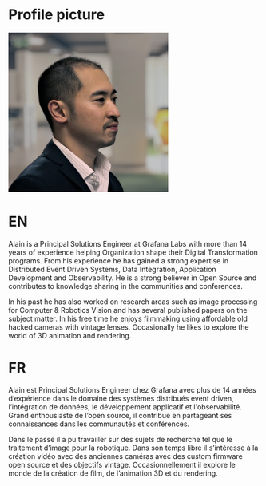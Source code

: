 # Profile picture

<img src="profile2023.webp" width="320" >


# EN

Alain is a Principal Solutions Engineer at Grafana Labs with more than 14 years of experience helping Organization shape their Digital Transformation programs. From his experience he has gained a strong expertise in Distributed Event Driven Systems, Data Integration, Application Development and Observability. He is a strong believer in Open Source and contributes to knowledge sharing in the communities and conferences.

In his past he has also worked on research areas such as image processing for Computer & Robotics Vision and has several published papers on the subject matter. In his free time he enjoys filmmaking using affordable old hacked cameras with vintage lenses. Occasionally he likes to explore the world of 3D animation and rendering.

# FR

Alain est Principal Solutions Engineer chez Grafana avec plus de 14 années d’expérience dans le domaine des systèmes distribués event driven, l’intégration de données, le développement applicatif et l'observabilité. Grand enthousiaste de l’open source, il contribue en partageant ses connaissances dans les communautés et conférences.

Dans le passé il a pu travailler sur des sujets de recherche tel que le traitement d’image pour la robotique. Dans son temps libre il s’intéresse à la création vidéo avec des anciennes caméras avec des custom firmware open source et des objectifs vintage. Occasionnellement il explore le monde de la création de film, de l’animation 3D et du rendering.


